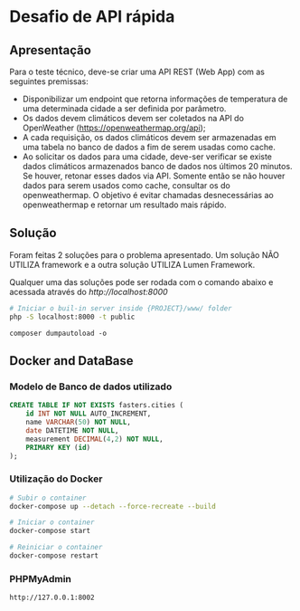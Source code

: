 # **Desafio de API rápida**

## **Apresentação**
Para o teste técnico, deve-se criar uma API REST (Web App) com as seguintes premissas: 
* Disponibilizar um endpoint que retorna informações de temperatura de uma determinada cidade a ser definida por parâmetro.
* Os dados devem climáticos devem ser coletados na API do OpenWeather (https://openweathermap.org/api);
* A cada requisição, os dados climáticos devem ser armazenadas em uma tabela no banco de dados a fim de serem usadas como cache.
* Ao solicitar os dados para uma cidade, deve-ser verificar se existe dados climáticos armazenados banco de dados nos últimos 20 minutos. Se houver, retonar esses dados via API. Somente então se não houver dados para serem usados como cache, consultar os do openweathermap. O objetivo é evitar chamadas desnecessárias ao openweathermap e retornar um resultado mais rápido.

## **Solução**

Foram feitas 2 soluções para o problema apresentado. Um solução NÃO UTILIZA framework e a outra solução UTILIZA Lumen Framework.

Qualquer uma das soluções pode ser rodada com o comando abaixo e acessada através do *http://localhost:8000*

```sh
# Iniciar o buil-in server inside {PROJECT}/www/ folder
php -S localhost:8000 -t public
```

`composer dumpautoload -o`


## **Docker and DataBase**
### **Modelo de Banco de dados utilizado**
```sql
CREATE TABLE IF NOT EXISTS fasters.cities (
    id INT NOT NULL AUTO_INCREMENT, 
    name VARCHAR(50) NOT NULL,
    date DATETIME NOT NULL,
    measurement DECIMAL(4,2) NOT NULL, 
    PRIMARY KEY (id)
);
```

### **Utilização do Docker**
```sh
# Subir o container
docker-compose up --detach --force-recreate --build

# Iniciar o container
docker-compose start

# Reiniciar o container
docker-compose restart
```

### **PHPMyAdmin**
`http://127.0.0.1:8002`







